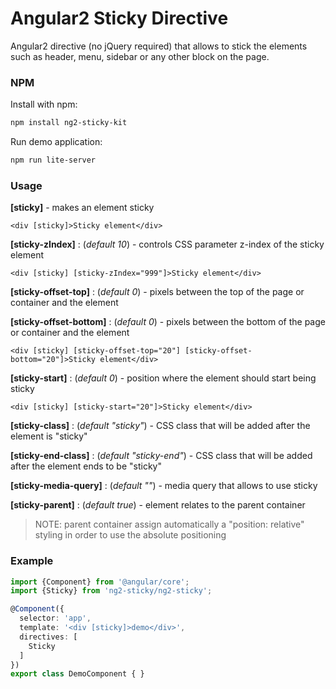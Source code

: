 Angular2 Sticky Directive
==============

Angular2 directive (no jQuery required) that allows to stick the elements such as header, menu, sidebar or any other block on the page.

### NPM

Install with npm:

```bash
npm install ng2-sticky-kit
```

Run demo application:

```bash
npm run lite-server
```

### Usage

**[sticky]** - makes an element sticky

    <div [sticky]>Sticky element</div>

**[sticky-zIndex]** : (_default 10_) - controls CSS parameter z-index of the sticky element

    <div [sticky] [sticky-zIndex="999"]>Sticky element</div>

**[sticky-offset-top]** : (_default 0_) - pixels between the top of the page or container and the element

**[sticky-offset-bottom]** : (_default 0_) - pixels between the bottom of the page or container and the element

    <div [sticky] [sticky-offset-top="20"] [sticky-offset-bottom="20"]>Sticky element</div>
    
**[sticky-start]** : (_default 0_) - position where the element should start being sticky

    <div [sticky] [sticky-start="20"]>Sticky element</div>
    
**[sticky-class]** : (_default "sticky"_) - CSS class that will be added after the element is "sticky"
   
**[sticky-end-class]** : (_default "sticky-end"_) - CSS class that will be added after the element ends to be "sticky"

**[sticky-media-query]** : (_default ""_) - media query that allows to use sticky

**[sticky-parent]** : (_default true_) - element relates to the parent container 

> NOTE: parent container assign automatically a "position: relative" styling in order to use the absolute positioning

### Example

```typescript
import {Component} from '@angular/core';
import {Sticky} from 'ng2-sticky/ng2-sticky';

@Component({
  selector: 'app',
  template: '<div [sticky]>demo</div>',
  directives: [
    Sticky
  ]
})
export class DemoComponent { }
```